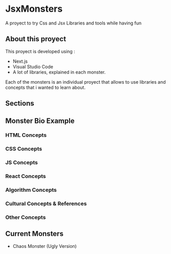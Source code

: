 # JsxMonsters
A proyect to try Css and Jsx Libraries and tools while having fun

## About this proyect
This proyect is developed using :
 * Next.js
 * Visual Studio Code
 * A lot of libraries, explained in each monster.

Each of the monsters is an individual proyect that allows to use libraries and concepts that i wanted to learn about.

## Sections

## Monster Bio Example

### HTML Concepts

### CSS Concepts

### JS Concepts

### React Concepts

### Algorithm Concepts

### Cultural Concepts & References

### Other Concepts

## Current Monsters

* Chaos Monster (Ugly Version)


<!-- 
Remember the npms :

Font Awesome
npm i --save @fortawesome/fontawesome-svg-core 

npm i --save @fortawesome/free-solid-svg-icons
npm i --save @fortawesome/free-regular-svg-icons

npm i --save @fortawesome/react-fontawesome@latest


-->